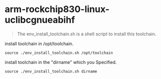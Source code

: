 # arm-rockchip830-linux-uclibcgnueabihf

> The env_install_toolchain.sh is a shell script to install this toolchain.

install toolchain in /opt/toolchain.

```
source ./env_install_toolchain.sh /opt/toolchain
```

install toolchain in the "dirname" which you Specified.

```
source ./env_install_toolchain.sh dirname
```
